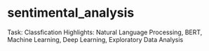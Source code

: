 # sentimental_analysis

Task: Classfication
Highlights: Natural Language Processing, BERT, Machine Learning, Deep Learning, Exploratory Data Analysis
